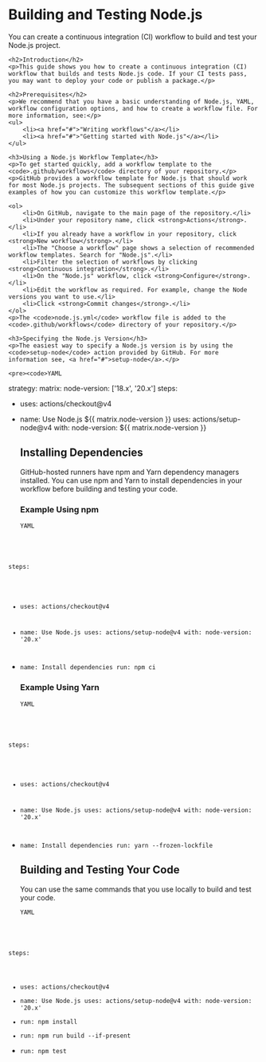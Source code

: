 <!DOCTYPE html>
<html lang="en">
<head>
    <meta charset="UTF-8">
    <meta name="viewport" content="width=device-width, initial-scale=1.0">
    <title>Building and Testing Node.js</title>
</head>
<body>
    <h1>Building and Testing Node.js</h1>
    <p>You can create a continuous integration (CI) workflow to build and test your Node.js project.</p>

    <h2>Introduction</h2>
    <p>This guide shows you how to create a continuous integration (CI) workflow that builds and tests Node.js code. If your CI tests pass, you may want to deploy your code or publish a package.</p>

    <h2>Prerequisites</h2>
    <p>We recommend that you have a basic understanding of Node.js, YAML, workflow configuration options, and how to create a workflow file. For more information, see:</p>
    <ul>
        <li><a href="#">"Writing workflows"</a></li>
        <li><a href="#">"Getting started with Node.js"</a></li>
    </ul>

    <h3>Using a Node.js Workflow Template</h3>
    <p>To get started quickly, add a workflow template to the <code>.github/workflows</code> directory of your repository.</p>
    <p>GitHub provides a workflow template for Node.js that should work for most Node.js projects. The subsequent sections of this guide give examples of how you can customize this workflow template.</p>

    <ol>
        <li>On GitHub, navigate to the main page of the repository.</li>
        <li>Under your repository name, click <strong>Actions</strong>.</li>
        <li>If you already have a workflow in your repository, click <strong>New workflow</strong>.</li>
        <li>The "Choose a workflow" page shows a selection of recommended workflow templates. Search for "Node.js".</li>
        <li>Filter the selection of workflows by clicking <strong>Continuous integration</strong>.</li>
        <li>On the "Node.js" workflow, click <strong>Configure</strong>.</li>
        <li>Edit the workflow as required. For example, change the Node versions you want to use.</li>
        <li>Click <strong>Commit changes</strong>.</li>
    </ol>
    <p>The <code>node.js.yml</code> workflow file is added to the <code>.github/workflows</code> directory of your repository.</p>

    <h3>Specifying the Node.js Version</h3>
    <p>The easiest way to specify a Node.js version is by using the <code>setup-node</code> action provided by GitHub. For more information see, <a href="#">setup-node</a>.</p>

    <pre><code>YAML
strategy:
  matrix:
    node-version: ['18.x', '20.x']
steps:
- uses: actions/checkout@v4
- name: Use Node.js ${{ matrix.node-version }}
  uses: actions/setup-node@v4
  with:
    node-version: ${{ matrix.node-version }}
</code></pre>

    <h2>Installing Dependencies</h2>
    <p>GitHub-hosted runners have npm and Yarn dependency managers installed. You can use npm and Yarn to install dependencies in your workflow before building and testing your code.</p>

    <h3>Example Using npm</h3>
    <pre><code>YAML
steps:
- uses: actions/checkout@v4
- name: Use Node.js
  uses: actions/setup-node@v4
  with:
    node-version: '20.x'
- name: Install dependencies
  run: npm ci
</code></pre>

    <h3>Example Using Yarn</h3>
    <pre><code>YAML
steps:
- uses: actions/checkout@v4
- name: Use Node.js
  uses: actions/setup-node@v4
  with:
    node-version: '20.x'
- name: Install dependencies
  run: yarn --frozen-lockfile
</code></pre>

    <h2>Building and Testing Your Code</h2>
    <p>You can use the same commands that you use locally to build and test your code.</p>
    <pre><code>YAML
steps:
- uses: actions/checkout@v4
- name: Use Node.js
  uses: actions/setup-node@v4
  with:
    node-version: '20.x'
- run: npm install
- run: npm run build --if-present
- run: npm test
</code></pre>
</body>
</html>

